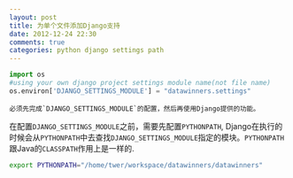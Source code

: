 ```yaml
---
layout: post
title: 为单个文件添加Django支持 
date: 2012-12-24 22:30
comments: true
categories: python django settings path 
---
```

``` python
import os
#using your own django project settings module name(not file name)
os.environ['DJANGO_SETTINGS_MODULE'] = "datawinners.settings" 
```
    必须先完成`DJANGO_SETTINGS_MODULE`的配置，然后再使用Django提供的功能。

在配置`DJANGO_SETTINGS_MODULE`之前，需要先配置`PYTHONPATH`, Django在执行的时候会从`PYTHONPATH`中去查找`DJANGO_SETTINGS_MODULE`指定的模块。`PYTHONPATH`跟Java的`CLASSPATH`作用上是一样的.

``` bash
export PYTHONPATH="/home/twer/workspace/datawinners/datawinners"
```

